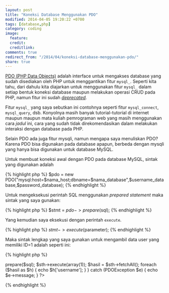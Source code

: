 ```yaml
---
layout: post
title: "Koneksi Database Menggunakan PDO"
modified: 2014-04-05 19:20:22 +0700
tags: [database,php]
category: coding
image:
  feature: 
  credit: 
  creditlink: 
comments: true
redirect_from: "/2014/04/koneksi-database-menggunakan-pdo/"
share: true
---
```


[PDO (PHP Data Objects)][1] adalah interface untuk mengakses database yang sudah disediakan oleh PHP untuk menggantikan fitur `mysql_`. Seperti kita tahu, dari dahulu kita diajarkan untuk menggunakan fitur `mysql_` dalam setiap bentuk koneksi database maupun melakukan operasi CRUD pada PHP, namun fitur ini sudah [*deprecated*][2].

Fitur `mysql_` yang saya sebutkan ini contohnya seperti fitur `mysql_connect`, `mysql_query`, dsb. Konyolnya masih banyak tutorial-tutorial di internet maupun maupun mata kuliah pemrograman web yang masih menggunakan cara *jadul* ini, cara yang sudah tidak direkomendasikan dalam melakukan interaksi dengan database pada PHP.

Selain PDO ada juga fitur mysqli, namun mengapa saya menuliskan PDO? Karena PDO bisa digunakan pada database apapun, berbeda dengan mysqli yang hanya bisa digunakan untuk database MySQL.

Untuk membuat koneksi awal dengan PDO pada database MySQL, sintak yang digunakan adalah

{% highlight php %}
$pdo = new PDO("mysql:host=$nama_host;dbname=$nama_database",$username_database,$password_database);
{% endhighlight %}

Untuk mengeksekusi perintah SQL menggunakan *prepared statement* maka sintak yang saya gunakan:

{% highlight php %}
$stmt = $pdo->prepare($sql);
{% endhighlight %}

Yang kemudian saya eksekusi dengan perintah `execute`.

{% highlight php %}
$stmt->execute($parameter);
{% endhighlight %}

Maka sintak lengkap yang saya gunakan untuk mengambil data user yang memiliki ID=1 adalah seperti ini:

{% highlight php %}
<?php
	try {
		$host = 'localhost';
		$db = 'user';
		$username = 'root';
		$password = '';
		$pdo = new PDO("mysql:host=$host;dbname=$db",$username,$password);

		$sql = 'SELECT * FROM user WHERE id = ?';
		$sth = $pdo->prepare($sql);
		$sth->execute(array(1));
		$hasil = $sth->fetchAll();
		foreach ($hasil as $h) {
			echo $h['username'];
		}
	} catch (PDOException $e) {
		echo $e->message;
	}
?>
{% endhighlight %}

[1]: http://www.php.net/manual/en/intro.pdo.php
[2]: https://wiki.php.net/rfc/mysql_deprecation
